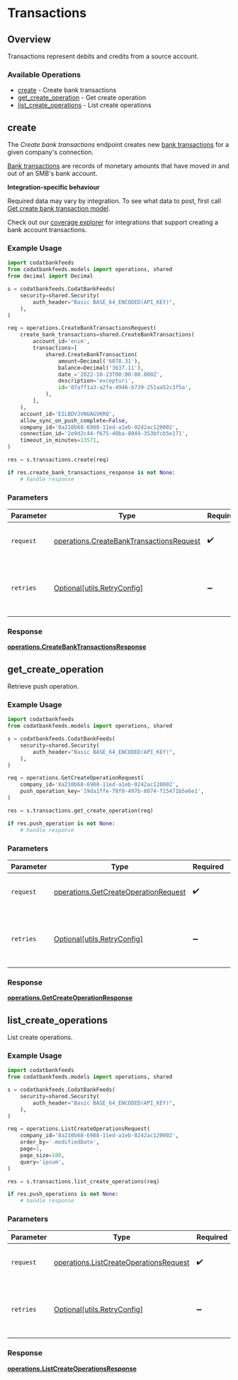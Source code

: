 # Transactions

## Overview

Transactions represent debits and credits from a source account.

### Available Operations

* [create](#create) - Create bank transactions
* [get_create_operation](#get_create_operation) - Get create operation
* [list_create_operations](#list_create_operations) - List create operations

## create

﻿The *Create bank transactions* endpoint creates new [bank transactions](https://docs.codat.io/bank-feeds-api#/schemas/BankTransactions) for a given company's connection.

[Bank transactions](https://docs.codat.io/bank-feeds-api#/schemas/BankTransactions) are records of monetary amounts that have moved in and out of an SMB's bank account.

**Integration-specific behaviour**

Required data may vary by integration. To see what data to post, first call [Get create bank transaction model](https://docs.codat.io/bank-feeds-api#/operations/get-create-bankTransactions-model).

Check out our [coverage explorer](https://knowledge.codat.io/supported-features/accounting?view=tab-by-data-type&dataType=bankTransactions) for integrations that support creating a bank account transactions.


### Example Usage

```python
import codatbankfeeds
from codatbankfeeds.models import operations, shared
from decimal import Decimal

s = codatbankfeeds.CodatBankFeeds(
    security=shared.Security(
        auth_header="Basic BASE_64_ENCODED(API_KEY)",
    ),
)

req = operations.CreateBankTransactionsRequest(
    create_bank_transactions=shared.CreateBankTransactions(
        account_id='enim',
        transactions=[
            shared.CreateBankTransaction(
                amount=Decimal('6078.31'),
                balance=Decimal('3637.11'),
                date_='2022-10-23T00:00:00.000Z',
                description='excepturi',
                id='07aff1a3-a2fa-4946-b739-251aa52c3f5a',
            ),
        ],
    ),
    account_id='EILBDVJVNUAGVKRQ',
    allow_sync_on_push_complete=False,
    company_id='8a210b68-6988-11ed-a1eb-0242ac120002',
    connection_id='2e9d2c44-f675-40ba-8049-353bfcb5e171',
    timeout_in_minutes=13571,
)

res = s.transactions.create(req)

if res.create_bank_transactions_response is not None:
    # handle response
```

### Parameters

| Parameter                                                                                            | Type                                                                                                 | Required                                                                                             | Description                                                                                          |
| ---------------------------------------------------------------------------------------------------- | ---------------------------------------------------------------------------------------------------- | ---------------------------------------------------------------------------------------------------- | ---------------------------------------------------------------------------------------------------- |
| `request`                                                                                            | [operations.CreateBankTransactionsRequest](../../models/operations/createbanktransactionsrequest.md) | :heavy_check_mark:                                                                                   | The request object to use for the request.                                                           |
| `retries`                                                                                            | [Optional[utils.RetryConfig]](../../models/utils/retryconfig.md)                                     | :heavy_minus_sign:                                                                                   | Configuration to override the default retry behavior of the client.                                  |


### Response

**[operations.CreateBankTransactionsResponse](../../models/operations/createbanktransactionsresponse.md)**


## get_create_operation

Retrieve push operation.

### Example Usage

```python
import codatbankfeeds
from codatbankfeeds.models import operations, shared

s = codatbankfeeds.CodatBankFeeds(
    security=shared.Security(
        auth_header="Basic BASE_64_ENCODED(API_KEY)",
    ),
)

req = operations.GetCreateOperationRequest(
    company_id='8a210b68-6988-11ed-a1eb-0242ac120002',
    push_operation_key='19da1ffe-78f0-497b-8074-f15471b5e6e1',
)

res = s.transactions.get_create_operation(req)

if res.push_operation is not None:
    # handle response
```

### Parameters

| Parameter                                                                                    | Type                                                                                         | Required                                                                                     | Description                                                                                  |
| -------------------------------------------------------------------------------------------- | -------------------------------------------------------------------------------------------- | -------------------------------------------------------------------------------------------- | -------------------------------------------------------------------------------------------- |
| `request`                                                                                    | [operations.GetCreateOperationRequest](../../models/operations/getcreateoperationrequest.md) | :heavy_check_mark:                                                                           | The request object to use for the request.                                                   |
| `retries`                                                                                    | [Optional[utils.RetryConfig]](../../models/utils/retryconfig.md)                             | :heavy_minus_sign:                                                                           | Configuration to override the default retry behavior of the client.                          |


### Response

**[operations.GetCreateOperationResponse](../../models/operations/getcreateoperationresponse.md)**


## list_create_operations

List create operations.

### Example Usage

```python
import codatbankfeeds
from codatbankfeeds.models import operations, shared

s = codatbankfeeds.CodatBankFeeds(
    security=shared.Security(
        auth_header="Basic BASE_64_ENCODED(API_KEY)",
    ),
)

req = operations.ListCreateOperationsRequest(
    company_id='8a210b68-6988-11ed-a1eb-0242ac120002',
    order_by='-modifiedDate',
    page=1,
    page_size=100,
    query='ipsum',
)

res = s.transactions.list_create_operations(req)

if res.push_operations is not None:
    # handle response
```

### Parameters

| Parameter                                                                                        | Type                                                                                             | Required                                                                                         | Description                                                                                      |
| ------------------------------------------------------------------------------------------------ | ------------------------------------------------------------------------------------------------ | ------------------------------------------------------------------------------------------------ | ------------------------------------------------------------------------------------------------ |
| `request`                                                                                        | [operations.ListCreateOperationsRequest](../../models/operations/listcreateoperationsrequest.md) | :heavy_check_mark:                                                                               | The request object to use for the request.                                                       |
| `retries`                                                                                        | [Optional[utils.RetryConfig]](../../models/utils/retryconfig.md)                                 | :heavy_minus_sign:                                                                               | Configuration to override the default retry behavior of the client.                              |


### Response

**[operations.ListCreateOperationsResponse](../../models/operations/listcreateoperationsresponse.md)**

